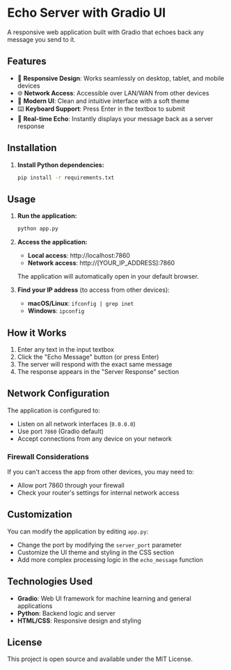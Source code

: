# Echo Server with Gradio UI

A responsive web application built with Gradio that echoes back any message you send to it.

## Features

- 📱 **Responsive Design**: Works seamlessly on desktop, tablet, and mobile devices
- 🌐 **Network Access**: Accessible over LAN/WAN from other devices
- 🎨 **Modern UI**: Clean and intuitive interface with a soft theme
- ⌨️ **Keyboard Support**: Press Enter in the textbox to submit
- 🔄 **Real-time Echo**: Instantly displays your message back as a server response

## Installation

1. **Install Python dependencies:**
   ```bash
   pip install -r requirements.txt
   ```

## Usage

1. **Run the application:**
   ```bash
   python app.py
   ```

2. **Access the application:**
   - **Local access**: http://localhost:7860
   - **Network access**: http://[YOUR_IP_ADDRESS]:7860
   
   The application will automatically open in your default browser.

3. **Find your IP address** (to access from other devices):
   - **macOS/Linux**: `ifconfig | grep inet`
   - **Windows**: `ipconfig`

## How it Works

1. Enter any text in the input textbox
2. Click the "Echo Message" button (or press Enter)
3. The server will respond with the exact same message
4. The response appears in the "Server Response" section

## Network Configuration

The application is configured to:
- Listen on all network interfaces (`0.0.0.0`)
- Use port `7860` (Gradio default)
- Accept connections from any device on your network

### Firewall Considerations

If you can't access the app from other devices, you may need to:
- Allow port 7860 through your firewall
- Check your router's settings for internal network access

## Customization

You can modify the application by editing `app.py`:
- Change the port by modifying the `server_port` parameter
- Customize the UI theme and styling in the CSS section
- Add more complex processing logic in the `echo_message` function

## Technologies Used

- **Gradio**: Web UI framework for machine learning and general applications
- **Python**: Backend logic and server
- **HTML/CSS**: Responsive design and styling

## License

This project is open source and available under the MIT License.
